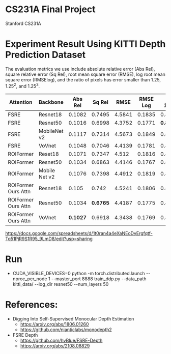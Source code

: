# CS231A Final Project
Stanford CS231A 

# Experiment Result Using KITTI Depth Prediction Dataset
The evaluation metrics we use include absolute relative error (Abs Rel), square relative error (Sq Rel), root mean square error (RMSE), log root mean square error (RMSElog), and the ratio of pixels has error smaller than $1.25$, $1.25^2$, and $1.25^3$.

| Attention | Backbone | Abs Rel	| Sq Rel | RMSE	|  RMSE Log | $< 1.25$ | $< 1.25^2$ | $< 1.25 ^3$| 
| ------------- | ------------- | ------------- | ------------- | ------------- | ------------- | ------------- | ------------- | ------------- |
| FSRE | Resnet18 | 0.1082 | 0.7495|	4.5841 | 0.1835 | 0.8833 | 0.9637 | 0.9834 | 
| FSRE | Resnet50 | 0.1016 |	0.6998|	4.3752 | 0.1771 | $\textbf{0.8953}$ | $\textbf{0.9668}$ | 0.9842 | 
| FSRE | MobileNet v2 | 0.1117 | 0.7314 | 4.5673 | 0.1849 | 0.8747 | 0.9633 | 0.9841 | 
| FSRE | VoVnet |  0.1048 | 0.7046 | 4.4139 | 0.1781 | 0.8895 | 0.9655 | 0.9843 | 
| ROIFormer | Reset18 | 0.1071	| 0.7347 | 4.512 | 0.1816 | 0.8856 | 0.9650 | 0.9839 | 
| ROIFormer | Resnet50 |	0.1034	| 0.6863 | 4.4146 | 0.1767 | 0.8905 | 0.9660 | 0.9846 | 
| ROIFormer | Mobile Net v2 | 0.1076	| 0.7398 | 4.4912 | 0.1819 | 0.8847 | 0.9645 | 0.9839 |  
| ROIFormer Ours Attn | Resnet18 | 0.105	| 0.742	| 4.5241 | 0.1806 | 0.8883 | 0.9644 | 0.9839 | 
| ROIFormer Ours Attn | Resnet50 | 0.1034	| $\textbf{0.6765}$ | 4.4187	| 0.1775 | 0.8897 | 0.966 | $\textbf{0.9847}$ | 
| ROIFormer Ours Attn | VoVnet | $\textbf{0.1027}$	| 0.6918 | 4.3438 | 0.1769 | 0.8921 | 0.9661 | 0.9844 | 

https://docs.google.com/spreadsheets/d/1t0ran4a4eXaNEoDyErgfqtf-Tq51PjR9S1R95_9LmD8/edit?usp=sharing

# Run 
* CUDA_VISIBLE_DEVICES=0 python -m torch.distributed.launch --nproc_per_node 1 --master_port 8888 train_ddp.py --data_path kitti_data/ --log_dir resnet50 --num_layers 50

# References: 
* Digging Into Self-Supervised Monocular Depth Estimation
  * https://arxiv.org/abs/1806.01260
   * https://github.com/nianticlabs/monodepth2
* FSRE Depth 
   * https://github.com/hyBlue/FSRE-Depth 
   * https://arxiv.org/abs/2108.08829
